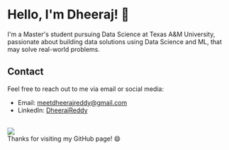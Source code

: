 # Hello, I'm Dheeraj! 👋

I'm a Master's student pursuing Data Science at Texas A&M University, passionate about building data solutions using Data Science and ML, that may solve real-world problems.

<!-- ![Dheeraj's GitHub stats](https://github-readme-stats.vercel.app/api?username=reddheeraj&show_icons=true&theme=radical) <br> -->
<!-- ![Top Langs](https://github-readme-stats.vercel.app/api/top-langs/?username=reddheeraj&layout=compact&hide=html&theme=radical) -->

## Contact

Feel free to reach out to me via email or social media:

- Email: meetdheerajreddy@gmail.com
- LinkedIn: [DheerajReddy](https://www.linkedin.com/in/dheeraj2002reddy/)


<br> ![](https://komarev.com/ghpvc/?username=reddheeraj)<br>
Thanks for visiting my GitHub page! 😄
